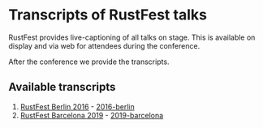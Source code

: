 # Transcripts of RustFest talks

RustFest provides live-captioning of all talks on stage.
This is available on display and via web for attendees during the conference.

After the conference we provide the transcripts.

## Available transcripts

1. [RustFest Berlin 2016](https://2016.rustfest.eu/) - [2016-berlin](2016-berlin)
1. [RustFest Barcelona 2019](https://barcelona.rustfest.eu/) - [2019-barcelona](2019-barcelona)
